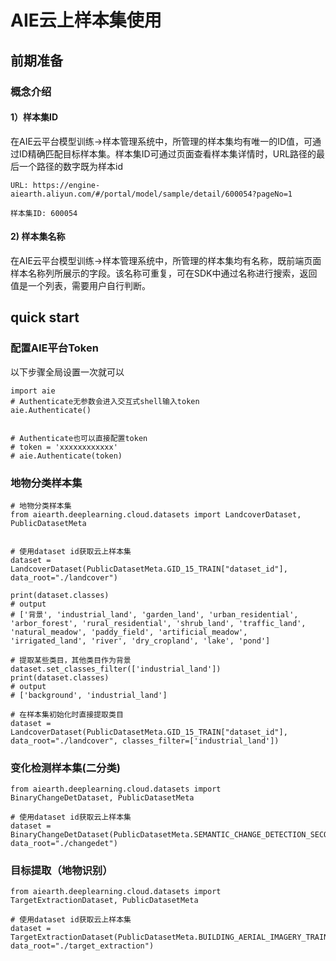 # AIE云上样本集使用


## 前期准备
### 概念介绍
#### 1）样本集ID
在AIE云平台模型训练->样本管理系统中，所管理的样本集均有唯一的ID值，可通过ID精确匹配目标样本集。样本集ID可通过页面查看样本集详情时，URL路径的最后一个路径的数字既为样本id


```
URL: https://engine-aiearth.aliyun.com/#/portal/model/sample/detail/600054?pageNo=1

样本集ID: 600054
```

#### 2) 样本集名称
在AIE云平台模型训练->样本管理系统中，所管理的样本集均有名称，既前端页面样本名称列所展示的字段。该名称可重复，可在SDK中通过名称进行搜索，返回值是一个列表，需要用户自行判断。

## quick start

### 配置AIE平台Token


以下步骤全局设置一次就可以


```
import aie
# Authenticate无参数会进入交互式shell输入token
aie.Authenticate()


# Authenticate也可以直接配置token
# token = 'xxxxxxxxxxxx'
# aie.Authenticate(token)
```


### 地物分类样本集

```
# 地物分类样本集
from aiearth.deeplearning.cloud.datasets import LandcoverDataset, PublicDatasetMeta


# 使用dataset id获取云上样本集
dataset = LandcoverDataset(PublicDatasetMeta.GID_15_TRAIN["dataset_id"], data_root="./landcover")

print(dataset.classes)
# output
# ['背景', 'industrial_land', 'garden_land', 'urban_residential', 'arbor_forest', 'rural_residential', 'shrub_land', 'traffic_land', 'natural_meadow', 'paddy_field', 'artificial_meadow', 'irrigated_land', 'river', 'dry_cropland', 'lake', 'pond']

# 提取某些类目，其他类目作为背景
dataset.set_classes_filter(['industrial_land'])
print(dataset.classes)
# output
# ['background', 'industrial_land']

# 在样本集初始化时直接提取类目
dataset = LandcoverDataset(PublicDatasetMeta.GID_15_TRAIN["dataset_id"], data_root="./landcover", classes_filter=['industrial_land'])
```


### 变化检测样本集(二分类)



```
from aiearth.deeplearning.cloud.datasets import BinaryChangeDetDataset, PublicDatasetMeta

# 使用dataset id获取云上样本集
dataset = BinaryChangeDetDataset(PublicDatasetMeta.SEMANTIC_CHANGE_DETECTION_SECOND["dataset_id"], data_root="./changedet")
```



### 目标提取（地物识别）


```
from aiearth.deeplearning.cloud.datasets import TargetExtractionDataset, PublicDatasetMeta

# 使用dataset id获取云上样本集
dataset = TargetExtractionDataset(PublicDatasetMeta.BUILDING_AERIAL_IMAGERY_TRAIN["dataset_id"], data_root="./target_extraction")
```
